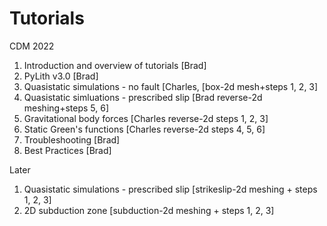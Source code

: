 # Tutorials

CDM 2022

1. Introduction and overview of tutorials  [Brad]
2. PyLith v3.0 [Brad]
3. Quasistatic simulations - no fault [Charles, [box-2d mesh+steps 1, 2, 3]
4. Quasistatic simluations - prescribed slip [Brad reverse-2d meshing+steps 5, 6]
5. Gravitational body forces [Charles reverse-2d steps 1, 2, 3]
6. Static Green's functions [Charles reverse-2d steps 4, 5, 6]
7. Troubleshooting [Brad]
8. Best Practices [Brad]

Later

1. Quasistatic simulations - prescribed slip [strikeslip-2d meshing + steps 1, 2, 3]
2. 2D subduction zone [subduction-2d meshing + steps 1, 2, 3]

